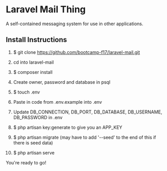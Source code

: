 # Laravel Mail Thing

A self-contained messaging system for use in other applications.

## Install Instructions

1. $ git clone https://github.com/bootcamp-f17/laravel-mail.git

2. cd into laravel-mail

3. $ composer install

4. Create owner, password and database in psql

5. $ touch .env

6. Paste in code from .env.example into .env

7. Update DB_CONNECTION, DB_PORT, DB_DATABASE, DB_USERNAME, DB_PASSWORD in .env

8. $ php artisan key:generate to give you an APP_KEY

9. $ php artisan migrate (may have to add '--seed' to the end of this if there is seed data)

10. $ php artisan serve

You're ready to go!
